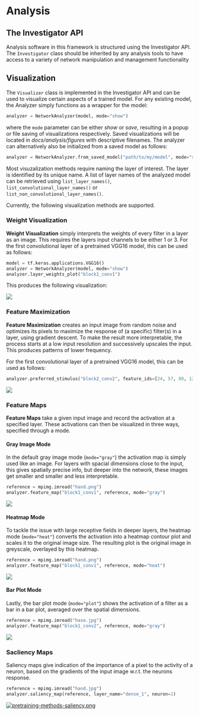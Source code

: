 # Analysis

## The Investigator API

Analysis software in this framework is structured using the Investigator API. The `Investigator` class should be inherited by any analysis tools to have access to a variety of network manipulation and management functionality

## Visualization
The `Visualizer` class is implemented in the Investigator API and can be used to visualize certain aspects of a trained 
model. For any existing model, the Analyzer simply functions as a wrapper for the model:

```python
analyzer = NetworkAnalyzer(model, mode="show")
```

where the `mode` parameter can be either _show_ or _save_, resulting in a popup or file saving of visualizations 
respectively. Saved visualizations will be located in _docs/analysis/figures_ with descriptive filenames. The analyzer 
can alternatively also be initialized from a saved model as follows:

```python
analyzer = NetworkAnalyzer.from_saved_model("path/to/my/model", mode="show")
```

Most visuzalization methods require naming the layer of interest. The layer is identified by its unique name.
A list of layer names of the analyzed model can be retrieved using `list_layer_names()`, 
`list_convolutional_layer_names()` or `list_non_convolutional_layer_names()`.

Currently, the following visualization methods are supported.

### Weight Visualization
**Weight Visualization** simply interprets the weights of every filter in a layer as an image. This requires the layers input channels 
to be either 1 or 3. For the first convolutional layer of a pretrained VGG16 model, this can be used as follows:

```python
model = tf.keras.applications.VGG16()
analyzer = NetworkAnalyzer(model, mode="show")
analyzer.layer_weights_plot("block1_conv1")
```

This produces the following visualization:

![](https://i.postimg.cc/P5fCYQrx/weights-block1-conv1.png)

### Feature Maximization
**Feature Maximization** creates an input image from random noise and optimizes its pixels to maximize the response of
(a specific) filter(s) in a layer, using gradient descent. To make the result more interpretable, the process starts at 
a low input resolution and successively upscales the input. This produces patterns of lower frequency. 

For the first convolutional layer of a pretrained VGG16 model, this can be used as follows:
```python
analyzer.preferred_stimulus("block2_conv2", feature_ids=[24, 57, 89, 120, 42, 26, 45, 21, 99])
```
![](https://i.postimg.cc/6QgTssV2/feature-maximization-block2-conv2-24-57-89-120-42-26-45-21-99.png)

### Feature Maps
**Feature Maps** take a given input image and record the activation at a specified layer. These activations can then 
be visualized in three ways, specified through a mode.

#### Gray Image Mode
In the default gray image mode (`mode="gray"`) the activation map is simply used like an image. For layers
with spacial dimensions close to the input, this gives spatially precise info, but deeper into the network,
these images get smaller and smaller and less interpretable.

```python
reference = mpimg.imread("hand.png")
analyzer.feature_map("block1_conv1", reference, mode="gray")
```

![](https://i.postimg.cc/sf92rL46/feature-maps-block1-conv1-gray.png)

#### Heatmap Mode
To tackle the issue with large receptive fields in deeper layers, the heatmap mode (`mode="heat"`) converts the
activation into a heatmap contour plot and scales it to the original image size. The resulting plot is the original
image in greyscale, overlayed by this heatmap.

```python
reference = mpimg.imread("hand.png")
analyzer.feature_map("block1_conv1", reference, mode="heat")
```

![](https://i.postimg.cc/ZnL2Mp3H/feature-maps-block1-conv1-heat.png)

#### Bar Plot Mode
Lastly, the bar plot mode (`mode="plot"`) shows the activation of a filter as a bar in a bar plot, averaged over the 
spatial dimensions.

```python
reference = mpimg.imread("hase.jpg")
analyzer.feature_map("block1_conv2", reference, mode="gray")
```

![](https://i.postimg.cc/DyPWSMhH/feature-maps-block1-conv2-plot.png)


### Sacliency Maps
Saliency maps give indication of the importance of a pixel to the activity of a neuron, based on the gradients of the input image w.r.t. the neurons response.

```python
reference = mpimg.imread("hand.jpg")
analyzer.saliency_map(reference, layer_name="dense_1", neuron=1)
```
[![pretraining-methods-saliency.png](https://i.postimg.cc/QNgsC2qJ/pretraining-methods-saliency.png)](https://postimg.cc/QVMvnnwF)
